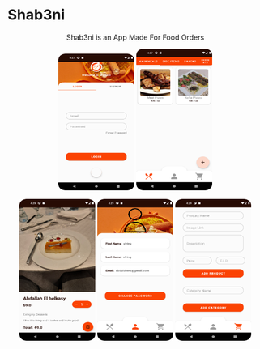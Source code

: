 # Shab3ni

<p align="center">Shab3ni is an App Made For Food Orders</p>

<p align="center" ><img height="270" src="login.png" width="150"/> <img height="280" src="Menu.png" width="150"/></p>

<p align="center" width="100%"><img height="280" src="ItemDetails.png" width="150"/> <img height="280" src="UserDetails.png" width="150"/> <img height="280" src="EditPage.png" width="150"/></p>
